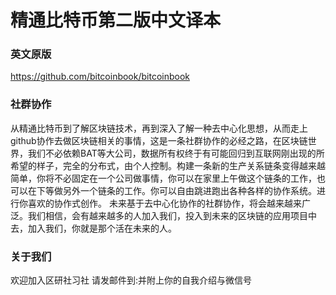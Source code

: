 # 精通比特币第二版中文译本

### 英文原版

https://github.com/bitcoinbook/bitcoinbook



### 社群协作
从精通比特币到了解区块链技术，再到深入了解一种去中心化思想，从而走上github协作去做区块链相关的事情，这是一条社群协作的必经之路，在区块链世界，我们不必依赖BAT等大公司，数据所有权终于有可能回归到互联网刚出现的所希望的样子，完全的分布式，由个人控制。构建一条新的生产关系链条变得越来越简单，你将不必固定在一个公司做事情，你可以在家里上午做这个链条的工作，也可以在下等做另外一个链条的工作。你可以自由跳进跑出各种各样的协作系统。进行你喜欢的协作式创作。
未来基于去中心化协作的社群协作，将会越来越来广泛。我们相信，会有越来越多的人加入我们，投入到未来的区块链的应用项目中去，加入我们，你就是那个活在未来的人。 
 
### 关于我们
  欢迎加入区研社习社 请发邮件到:并附上你的自我介绍与微信号 
 

